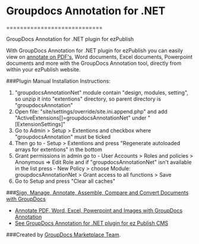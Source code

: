 # Groupdocs Annotation for .NET
============================

GroupDocs Annotation for .NET plugin for ezPublish

With GroupDocs Annotation for .NET plugin for ezPublish you can easily view on [annotate on PDF's](http://groupdocs.com/apps/Annotation), Word documents, Excel documents, Powerpoint documents and more with the GroupDocs Annotation tool, directly from within your ezPublish website.

###Plugin Manual Installation Instructions:
1. "groupdocsAnnotationNet" module contain "design, modules, setting", so unzip it into "extentions" directory, so parent directory is "groupdocsAnnotation"
2. Open file: "site/settings/override/site.ini.append.php" and add "ActiveExtensions[]=groupdocsAnnotationNet" under "[ExtensionSettings]"
3. Go to Admin > Setup > Extentions and checkbox where "groupdocsAnnotation" must be ticked
4. Then go to - Setup > Extentions and press "Regenerate autoloaded arrays for extentions" in the bottom
5. Grant permissions in admin go to - User Accounts > Roles and policies > Anonymous => Edit Role and if "groupdocsAnnotationNet" isn't available in the list press - New Policy > choose Module: groupdocsAnnotationNet > Grant access to all functions > Save
6. Go to Setup and press "Clear all caches"


###[Sign, Manage, Annotate, Assemble, Compare and Convert Documents with GroupDocs](http://groupdocs.com)
* [Annotate PDF, Word, Excel, Powerpoint and Images with GroupDocs Annotation](http://groupdocs.com/apps/annotation)
* [See GroupDocs Annotation for .NET plugin for ez Publish CMS](https://github.com/groupdocs/ezpublish-groupdocs-annotation-dotnet)

###Created by [GroupDocs Marketplace Team](http://groupdocs.com/marketplace/).